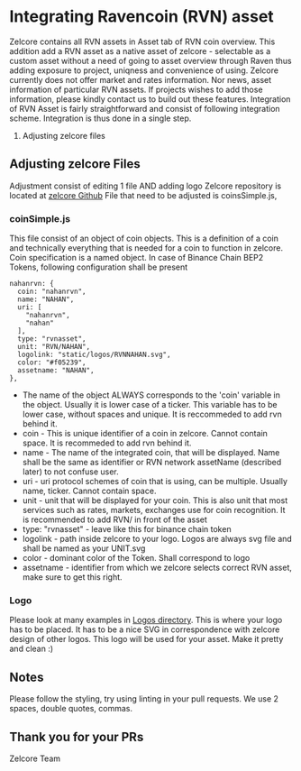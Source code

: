 # Integrating Ravencoin (RVN) asset

Zelcore contains all RVN assets in Asset tab of RVN coin overview. This addition add a RVN asset as a native asset of zelcore - selectable as a custom asset without a need of going to asset overview through Raven thus adding exposure to project, uniqness and convenience of using.
Zelcore currently does not offer market and rates information. Nor news, asset information of particular RVN assets.
If projects wishes to add those information, please kindly contact us to build out these features.
Integration of RVN Asset is fairly straightforward and consist of following integration scheme.
Integration is thus done in a single step.

 1. Adjusting zelcore files

## Adjusting zelcore Files

Adjustment consist of editing 1 file AND adding logo
Zelcore repository is located at [zelcore Github](https://github.com/zelcore-io/zelcore)
File that need to be adjusted is coinsSimple.js,

### coinSimple.js

This file consist of an object of coin objects. This is a definition of a coin and technically everything that is needed for a coin to function in zelcore. Coin specification is a named object. In case of Binance Chain BEP2 Tokens, following configuration shall be present

    nahanrvn: {
      coin: "nahanrvn",
      name: "NAHAN",
      uri: [
        "nahanrvn",
        "nahan"
      ],
      type: "rvnasset",
      unit: "RVN/NAHAN",
      logolink: "static/logos/RVNNAHAN.svg",
      color: "#f05239",
      assetname: "NAHAN",
    },

- The name of the object ALWAYS corresponds to the 'coin' variable in the object. Usually it is lower case of a ticker. This variable has to be lower case, without spaces and unique. It is reccommeded to add rvn behind it.
- coin - This is unique identifier of a coin in zelcore. Cannot contain space. It is recommeded to add rvn behind it.
- name - The name of the integrated coin, that will be displayed. Name shall be the same as identifier or RVN network assetName (described later) to not confuse user.
- uri - uri protocol schemes of coin that is using, can be multiple. Usually name, ticker. Cannot contain space.
- unit - unit that will be displayed for your coin. This is also unit that most services such as rates, markets, exchanges use for coin recognition. It is recommended to add RVN/ in front of the asset
- type: "rvnasset" - leave like this for binance chain token
- logolink - path inside zelcore to your logo. Logos are always svg file and shall be named as your UNIT.svg
- color - dominant color of the Token. Shall correspond to logo
- assetname - identifier from which we zelcore selects correct RVN asset, make sure to get this right.

### Logo

Please look at many examples in [Logos directory](https://github.com/zelcore-io/zelcore/blob/master/logos/). This is where your logo has to be placed. It has to be a nice SVG in correspondence with zelcore design of other logos. This logo will be used for your asset. Make it pretty and clean :)

## Notes

Please follow the styling, try using linting in your pull requests. We use 2 spaces, double quotes, commas.

## Thank you for your PRs

Zelcore Team
